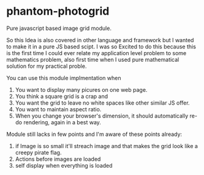 phantom-photogrid
=================

Pure javascript based image grid module.

So this Idea is also covered in other language and framework but I wanted to make it in a pure JS based scipt.
I was so Excited to do this because this is the first time I could ever relate my application level problem to some mathematics problem, also first time when I used pure mathematical solution for my practical proble. 

You can use this module implmentation when 
  1. You want to display many picures on one web page.
  2. You think a square grid is a crap and
  3. You want the grid to leave no white spaces like other similar JS offer.
  4. You want to maintain aspect ratio.
  5. When you change your browser's dimension, it should automatically re-do rendering, again in a best way.

Module still lacks in few points and I'm aware of these points already:
  1. if Image is so small it'll streach image and that makes the grid look like a creepy pirate flag.
  2. Actions before images are loaded
  3. self display when everything is loaded
